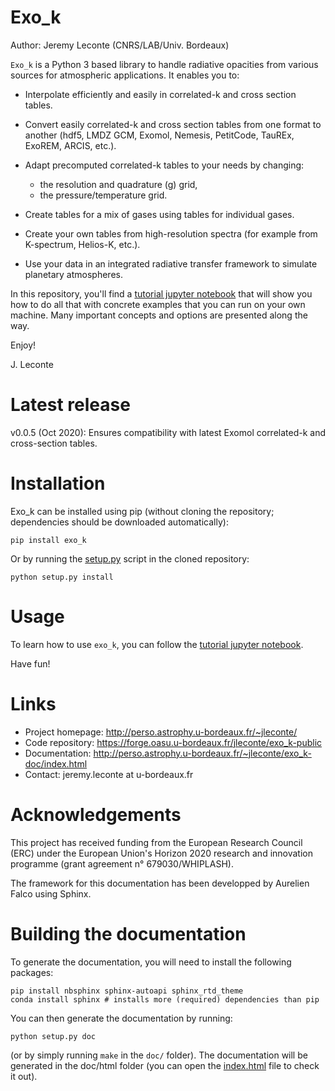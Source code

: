 # Exo_k

Author: Jeremy Leconte (CNRS/LAB/Univ. Bordeaux)

`Exo_k` is a Python 3 based library to handle radiative opacities from various sources for atmospheric applications.
It enables you to:

* Interpolate efficiently and easily in correlated-k and cross section tables.
* Convert easily correlated-k and cross section tables from one format to another
  (hdf5, LMDZ GCM, Exomol, Nemesis, PetitCode, TauREx, ExoREM, ARCIS, etc.).
* Adapt precomputed correlated-k tables to your needs by changing:

  * the resolution and quadrature (g) grid,
  * the pressure/temperature grid.
* Create tables for a mix of gases using tables for individual gases.
* Create your own tables from high-resolution spectra (for example from K-spectrum, Helios-K, etc.).
* Use your data in an integrated radiative transfer framework to simulate planetary atmospheres.
  
In this repository, you'll find a [tutorial jupyter notebook](tutorial-exo_k.ipynb) that will show you how to do all that
with concrete examples that you can run on your own machine. Many important concepts and options are
presented along the way.

Enjoy!

J. Leconte

# Latest release

v0.0.5 (Oct 2020): Ensures compatibility with latest Exomol correlated-k and cross-section tables.

# Installation

Exo_k can be installed using pip (without cloning the repository;
dependencies should be downloaded automatically):
```
pip install exo_k
```
Or by running the [setup.py](./setup.py) script in the cloned repository:
```
python setup.py install
```
# Usage

To learn how to use `exo_k`, you can follow the [tutorial jupyter notebook](tutorial-exo_k.ipynb).

Have fun!

# Links

* Project homepage: http://perso.astrophy.u-bordeaux.fr/~jleconte/
* Code repository: https://forge.oasu.u-bordeaux.fr/jleconte/exo_k-public
* Documentation: http://perso.astrophy.u-bordeaux.fr/~jleconte/exo_k-doc/index.html
* Contact: jeremy.leconte at u-bordeaux.fr

# Acknowledgements

This project has received funding from the European Research Council (ERC)
under the European Union's Horizon 2020 research and innovation programme
(grant agreement n° 679030/WHIPLASH).

The framework for this documentation has been developped by Aurelien Falco using Sphinx. 

# Building the documentation

To generate the documentation, you will need to install the following packages:
```
pip install nbsphinx sphinx-autoapi sphinx_rtd_theme
conda install sphinx # installs more (required) dependencies than pip
```
You can then generate the documentation by running:
```
python setup.py doc
```
(or by simply running `make` in the `doc/` folder). The documentation will be generated in the doc/html folder (you can open the [index.html](doc/html/index.html) file to check it out).

